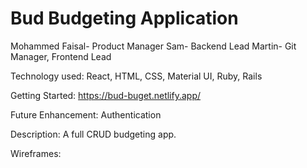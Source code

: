 # Bud Budgeting Application
Mohammed Faisal- Product Manager
Sam- Backend Lead
Martin- Git Manager, Frontend Lead

Technology used: React, HTML, CSS, Material UI,
Ruby, Rails

Getting Started: https://bud-buget.netlify.app/

Future Enhancement: Authentication

Description: A full CRUD budgeting app.

Wireframes:

